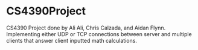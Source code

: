# CS4390Project
CS4390 Project done by Ali Ali, Chris Calzada, and Aidan Flynn.
Implementing either UDP or TCP connections between server and multiple clients that answer client inputted math calculations.
